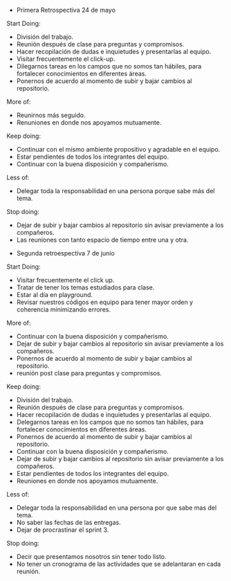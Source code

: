 * Primera Retrospectiva 24 de mayo

Start Doing:
- División del trabajo.
- Reunión después de clase para preguntas y compromisos.
- Hacer recopilación de dudas e inquietudes y presentarlas al equipo.
- Visitar frecuentemente el click-up.
- Dilegarnos tareas en los campos que no somos tan hábiles, para fortalecer conocimientos en diferentes áreas.
- Ponernos de acuerdo al momento de subir y bajar cambios al repositorio.

More of:
- Reunirnos más seguido.
- Renuniones en donde nos apoyamos mutuamente.

Keep doing:
- Continuar con el mismo ambiente propositivo y agradable en el equipo.
- Estar pendientes de todos los integrantes del equipo.
- Continuar con la buena disposición y compañerismo.

Less of:
- Delegar toda la responsabilidad en una persona porque sabe más del tema.

Stop doing:
- Dejar de subir y bajar cambios al repositorio sin avisar previamente a los compañeros.
- Las reuniones con tanto espacio de tiempo entre una y otra.



* Segunda retroespectiva 7 de junio 

Start Doing:

- Visitar frecuentemente el click up.
- Tratar de tener los temas estudiados para clase.
- Estar al día en playground.
- Revisar nuestros códigos en equipo para tener mayor orden y coherencia minimizando errores.

More of:

- Continuar con la buena disposición y compañerismo.
- Dejar de subir y bajar cambios al repositorio sin avisar previamente a los compañeros.
- Ponernos de acuerdo al momento de subir y bajar cambios al repositorio.
- reunión post clase para preguntas y compromisos.

Keep doing:

- División del trabajo.
- Reunión después de clase para preguntas y compromisos.
- Hacer recopilación de dudas e inquietudes y presentarlas al equipo.
- Delegarnos tareas en los campos que no somos tan hábiles, para fortalecer conocimientos en diferentes áreas.
- Ponernos de acuerdo al momento de subir y bajar cambios al repositorio.
- Continuar con la buena disposición y compañerismo.
- Dejar de subir y bajar cambios al repositorio sin avisar previamente a los compañeros.
- Estar pendientes de todos los integrantes del equipo.
- Reuniones en donde nos apoyamos mutuamente.

Less of:

- Delegar toda la responsabilidad en una persona por que sabe mas del tema.
- No saber las fechas de las entregas.
- Dejar de procrastinar el sprint 3.

Stop doing:

- Decir que presentamos nosotros sin tener todo listo.
- No tener un cronograma de las actividades que se adelantaran en cada reunión.



